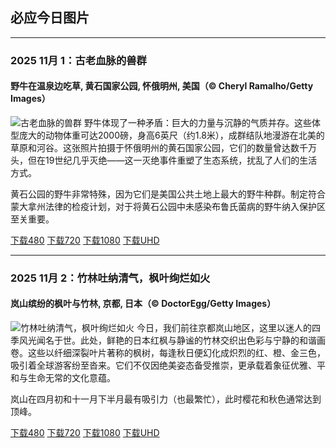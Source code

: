 ## 必应今日图片

---
### 2025 11月 1：古老血脉的兽群
#### 野牛在温泉边吃草,  黄石国家公园, 怀俄明州, 美国（© Cheryl Ramalho/Getty Images）
![古老血脉的兽群](https://cn.bing.com/th?id=OHR.BisonSprings_ZH-CN4419733534_800x480.jpg&rf=LaDigue_800x480.jpg "古老血脉的兽群")
野牛体现了一种矛盾：巨大的力量与沉静的气质并存。这些体型庞大的动物体重可达200​​0磅，身高6英尺（约1.8米），成群结队地漫游在北美的草原和河谷。这张照片拍摄于怀俄明州的黄石国家公园，它们的数量曾达数千万头，但在19世纪几乎灭绝——这一灭绝事件重塑了生态系统，扰乱了人们的生活方式。

黄石公园的野牛非常特殊，因为它们是美国公共土地上最大的野牛种群。制定符合蒙大拿州法律的检疫计划，对于将黄石公园中未感染布鲁氏菌病的野牛纳入保护区至关重要。

[下载480](https://cn.bing.com/th?id=OHR.BisonSprings_ZH-CN4419733534_800x480.jpg&rf=LaDigue_800x480.jpg "野牛在温泉边吃草,  黄石国家公园, 怀俄明州, 美国")
[下载720](https://cn.bing.com/th?id=OHR.BisonSprings_ZH-CN4419733534_1024x768.jpg&rf=LaDigue_1024x768.jpg "野牛在温泉边吃草,  黄石国家公园, 怀俄明州, 美国")
[下载1080](https://cn.bing.com/th?id=OHR.BisonSprings_ZH-CN4419733534_1920x1080.jpg&rf=LaDigue_1920x1080.jpg "野牛在温泉边吃草,  黄石国家公园, 怀俄明州, 美国")
[下载UHD](https://cn.bing.com/th?id=OHR.BisonSprings_ZH-CN4419733534_UHD.jpg&rf=LaDigue_UHD.jpg "野牛在温泉边吃草,  黄石国家公园, 怀俄明州, 美国")


---
### 2025 11月 2：竹林吐纳清气，枫叶绚烂如火
#### 岚山缤纷的枫叶与竹林, 京都, 日本（© DoctorEgg/Getty Images）
![竹林吐纳清气，枫叶绚烂如火](https://cn.bing.com/th?id=OHR.KyotoMaple_ZH-CN4730358356_800x480.jpg&rf=LaDigue_800x480.jpg "竹林吐纳清气，枫叶绚烂如火")
今日，我们前往京都岚山地区，这里以迷人的四季风光闻名于世。此处，鲜艳的日本红枫与静谧的竹林交织出色彩与宁静的和谐画卷。这些以纤细深裂叶片著称的枫树，每逢秋日便幻化成炽烈的红、橙、金三色，吸引着全球游客纷至沓来。它们不仅因绝美姿态备受推崇，更承载着象征优雅、平和与生命无常的文化意蕴。

岚山在四月初和十一月下半月最有吸引力（也最繁忙），此时樱花和秋色通常达到顶峰。

[下载480](https://cn.bing.com/th?id=OHR.KyotoMaple_ZH-CN4730358356_800x480.jpg&rf=LaDigue_800x480.jpg "岚山缤纷的枫叶与竹林, 京都, 日本")
[下载720](https://cn.bing.com/th?id=OHR.KyotoMaple_ZH-CN4730358356_1024x768.jpg&rf=LaDigue_1024x768.jpg "岚山缤纷的枫叶与竹林, 京都, 日本")
[下载1080](https://cn.bing.com/th?id=OHR.KyotoMaple_ZH-CN4730358356_1920x1080.jpg&rf=LaDigue_1920x1080.jpg "岚山缤纷的枫叶与竹林, 京都, 日本")
[下载UHD](https://cn.bing.com/th?id=OHR.KyotoMaple_ZH-CN4730358356_UHD.jpg&rf=LaDigue_UHD.jpg "岚山缤纷的枫叶与竹林, 京都, 日本")
